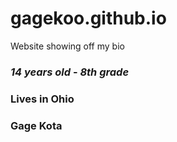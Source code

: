 # gagekoo.github.io

Website showing off my bio


### *14 years old* - *8th grade*

### Lives in Ohio

### Gage Kota
